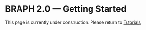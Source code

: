 # BRAPH 2.0 — Getting Started

This page is currently under construction. Please return to [Tutorials](../../)
